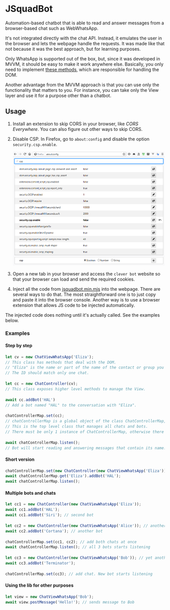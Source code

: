 # JSquadBot

Automation-based chatbot that is able to read and answer messages from a browser-based chat such as WebWhatsApp.

It's not integrated directly with the chat API. Instead, it emulates the user in the browser and lets the webpage handle the requests. It was made like that not because it was the best approach, but for learning purposes.

Only WhatsApp is supported out of the box, but, since it was developed in MVVM, it should be easy to make it work anywhere else. Basically, you only need to implement [these methods](./CONTRIBUTING.md#methods-to-implement), which are responsible for handling the DOM.

Another advantage from the MVVM approach is that you can use only the functionality that matters to you. For instance, you can take only the View layer and use it for a purpose other than a chatbot.

## Usage

1. Install an extension to skip CORS in your browser, like _CORS Everywhere_. You can also figure out other ways to skip CORS.

1. Disable CSP. In Firefox, go to `about:config` and disable the option `security.csp.enable`.

	![Disable CSP](./docs/firefox-csp.png)

1. Open a new tab in your browser and access the `clever bot` website so that your browser can load and send the required cookies.

1. Inject all the code from [jsquadbot.min.mjs](./jsquadbot.min.mjs) into the webpage. There are several ways to do that. The most straightforward one is to just copy and paste it into the browser console. Another way is to use a browser extension that allows JS code to be injected automatically.

The injected code does nothing until it's actually called. See the examples below.

### Examples

#### Step by step
```javascript
let cv = new ChatViewWhatsApp('Eliza');
// This class has methods that deal with the DOM.
// "Eliza" is the name or part of the name of the contact or group you want to attach the bot to.
// The ID should match only one chat.

let cc = new ChatController(cv);
// This class exposes higher level methods to manage the View.

await cc.addBot('HAL')
// Add a bot named "HAL" to the conversation with "Eliza".

chatControllerMap.set(cc);
// chatControllerMap is a global object of the class ChatControllerMap, which is derived from the native Map.
// This is the top level class that manages all chats and bots.
// There must be only 1 instance of ChatControllerMap, otherwise there will be concurrency problems.

await chatControllerMap.listen();
// Bot will start reading and answering messages that contain its name.
```

#### Short version
```javascript
chatControllerMap.set(new ChatController(new ChatViewWhatsApp('Eliza')));
await chatControllerMap.get('Eliza').addBot('HAL');
await chatControllerMap.listen();
```

#### Multiple bots and chats
```javascript
let cc1 = new ChatController(new ChatViewWhatsApp('Eliza'));
await cc1.addBot('HAL');
await cc1.addBot('Siri'); // second bot

let cc2 = new ChatController(new ChatViewWhatsApp('Alice')); // another chat
await cc2.addBot('Cortana'); // another bot

chatControllerMap.set(cc1, cc2); // add both chats at once
await chatControllerMap.listen(); // all 3 bots starts listening

let cc3 = new ChatController(new ChatViewWhatsApp('Bob')); // yet another chat
await cc3.addBot('Terminator');

chatControllerMap.set(cc3); // add chat. New bot starts listening
```

#### Using the lib for other purposes
```javascript
let view = new ChatViewWhatsApp('Bob');
await view.postMessage('Hello!'); // sends message to Bob
```
